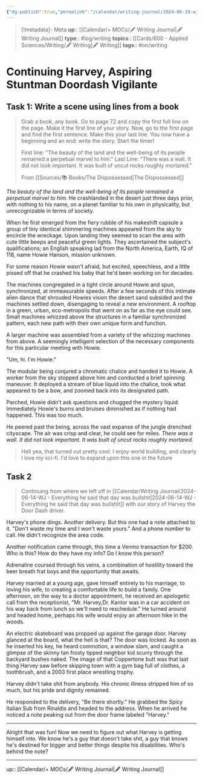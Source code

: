 ```yaml
---
{"dg-publish":true,"permalink":"/calendar/writing-journal/2024-06-19-wj-continuing-harvey-aspiring-stuntman-doordash-vigilante/","title":"Continuing Harvey, Aspiring Stuntman Doordash Vigilante"}
---
```


> [!metadata]- Meta
> **up**:: [[Calendar/+ MOCs/🖋 Writing Journal\|🖋 Writing Journal]]
> **type**:: #log/writing 
> **topics**:: [[Cards/600 - Applied Sciences/Writing/🖋 Writing\|🖋 Writing]]
> **tags**:: #on/writing

# Continuing Harvey, Aspiring Stuntman Doordash Vigilante

## Task 1: Write a scene using lines from a book

> Grab a book, any book. Go to page 72 and copy the first full line on the page. Make it the first line of your story. Now, go to the first page and find the first sentence. Make this your last line. You now have a beginning and an end: write the story. Start the timer!
> 
> First line: "The beauty of the land and the well-being of its people remained a perpetual marvel to him."
> Last Line: "There was a wall. It did not look important. It was built of uncut rocks roughly mortared."
> 
> From [[Sources/📚 Books/The Dispossessed\|The Dispossessed]]

*The beauty of the land and the well-being of its people remained a perpetual marvel to him.* He crashlanded in the desert just three days prior, with nothing to his name, on a planet familiar to his own in physicality, but unrecognizable in terms of society. 

When he first emerged from the fiery rubble of his makeshift capsule a group of tiny identical shimmering machines appeared from the sky to encircle the wreckage. Upon landing they seemed to scan the area with cute little beeps and peaceful green lights. They ascertained the subject's qualifications; an English speaking lad from the North America, Earth, IQ of 118, name Howie Hanson, mission unknown. 

For some reason Howie wasn't afraid, but excited, speechless, and a little pissed off that he crashed his baby that he'd been working on for decades. 

The machines congregated in a tight circle around Howie and spun, synchronized, at immeasurable speeds. After a few seconds of this intimate alien dance that shrouded Howies vision the desert sand subsided and the machines settled down, disengaging to reveal a new environment. A rooftop in a green, urban, eco-metropolis that went on as far as the eye could see. Small machines whizzed above the structures in a familiar synchronized pattern, each new path with their own unique form and function.

A larger machine was assembled from a variety of the whizzing machines from above. A seemingly intelligent selection of the necessary components for this particular meeting with Howie. 

"Um, hi. I'm Howie."

The modular being conjured a chromatic chalice and handed it to Howie. A worker from the sky stopped above him and conducted a brief spinning maneuver. It deployed a stream of blue liquid into the chalice, took what appeared to be a bow, and zoomed back into its designated path.

Parched, Howie didn't ask questions and chugged the mystery liquid. Immediately Howie's burns and bruises diminished as if nothing had happened. This was too much.

He peered past the being, across the vast expanse of the jungle drenched cityscape. The air was crisp and clear, he could see for miles. *There was a wall. It did not look important. It was built of uncut rocks roughly mortared.*


> Hell yea, that turned out pretty cool. I enjoy world building, and clearly I love my sci-fi. I'd love to expand upon this one in the future


## Task 2

> Continuing from where we left off in [[Calendar/Writing Journal/2024-06-14-WJ - Everything he said that day was bullshit\|2024-06-14-WJ - Everything he said that day was bullshit]] with our story of Harvey the Door Dash driver.

Harvey's phone dings. Another delivery. But this one had a note attached to it. "Don't waste my time and I won't waste yours." And a phone number to call. He didn't recognize the area code.

Another notification came through, this time a Venmo transaction for $200. Who is this? How do they have my info? Do I know this person?

Adrenaline coursed through his veins, a combination of hostility toward the beer breath frat boys and the opportunity that awaits. 

Harvey married at a young age, gave himself entirely to his marriage, to loving his wife, to creating a comfortable life to build a family. One afternoon, on the way to a doctor appointment,  he received an apologetic call from the receptionist, "Mr. Harvey,Dr. Kantor was in a car accident on his way back from lunch so we'll need to reschedule." He turned around and headed home, perhaps his wife would enjoy an afternoon hike in the woods.

An electric skateboard was propped up against the garage door. Harvey glanced at the board, what the hell is that? The door was locked. As soon as he inserted his key, he heard commotion, a window slam, and caught a glimpse of the skinny tan frosty tipped neighbor kid scurry through the backyard bushes naked. The image of that Coppertone butt was that last thing Harvey saw before skipping town with a gym bag full of clothes, a toothbrush, and a 2003 first place wrestling trophy. 

Harvey didn't take shit from anybody. His chronic illness stripped him of so much, but his pride and dignity remained. 

He responded to the delivery, "Be there shortly." He grabbed the Spicy Italian Sub from Rinaldis and headed to the address. When he arrived he noticed a note peaking out from the door frame labeled "Harvey."

---

Alright that was fun! Now we need to figure out what Harvey is getting himself into. We know he's a guy that doesn't take shit, a guy that knows he's destined for bigger and better things despite his disabilities. Who's behind the note? 

---
up:: [[Calendar/+ MOCs/🖋 Writing Journal\|🖋 Writing Journal]]